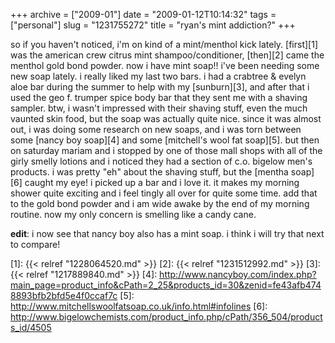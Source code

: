 +++
archive = ["2009-01"]
date = "2009-01-12T10:14:32"
tags = ["personal"]
slug = "1231755272"
title = "ryan's mint addiction?"
+++

so if you haven't noticed, i'm on kind of a mint/menthol kick lately.
[first][1] was the american crew citrus mint shampoo/conditioner,
[then][2] came the menthol gold bond powder. now i have mint soap!! i've
been needing some new soap lately. i really liked my last two bars. i had
a crabtree & evelyn aloe bar during the summer to help with my
[sunburn][3], and after that i used the geo f. trumper spice body bar that
they sent me with a shaving sampler. btw, i wasn't impressed with their
shaving stuff, even the much vaunted skin food, but the soap was actually
quite nice. since it was almost out, i was doing some research on new
soaps, and i was torn between some [nancy boy soap][4] and some
[mitchell's wool fat soap][5]. but then on saturday mariam and i stopped
by one of those mall shops with all of the girly smelly lotions and
i noticed they had a section of c.o. bigelow men's products. i was pretty
"eh" about the shaving stuff, but the [mentha soap][6] caught my eye!
i picked up a bar and i love it. it makes my morning shower quite exciting
and i feel tingly all over for quite some time. add that to the gold bond
powder and i am wide awake by the end of my morning routine. now my only
concern is smelling like a candy cane.

**edit**: i now see that nancy boy also has a mint soap. i think i will
try that next to compare!

[1]: {{< relref "1228064520.md" >}}
[2]: {{< relref "1231512992.md" >}}
[3]: {{< relref "1217889840.md" >}}
[4]: http://www.nancyboy.com/index.php?main_page=product_info&cPath=2_25&products_id=30&zenid=fe43afb4748893bfb2bfd5e4f0ccaf7c
[5]: http://www.mitchellswoolfatsoap.co.uk/info.html#infolines
[6]: http://www.bigelowchemists.com/product_info.php/cPath/356_504/products_id/4505


